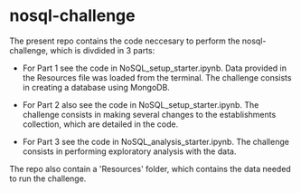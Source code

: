 # nosql-challenge

The present repo contains the code neccesary to perform the nosql-challenge, which is divdided in 3 parts:

- For Part 1 see the code in NoSQL_setup_starter.ipynb. Data provided in the Resources file was loaded from the terminal. The challenge consists in creating a database using MongoDB.

- For Part 2 also see the code in NoSQL_setup_starter.ipynb. The challenge consists in making several changes to the establishments collection, which are detailed in the code.

- For Part 3 see the code in NoSQL_analysis_starter.ipynb. The challenge consists in performing exploratory analysis with the data.

The repo also contain a 'Resources' folder, which contains the data needed to run the challenge.
